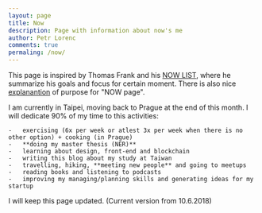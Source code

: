 ```yaml
---
layout: page
title: Now
description: Page with information about now's me
author: Petr Lorenc
comments: true
permaling: /now/
---
```


This page is inspired by Thomas Frank and his <a href="https://collegeinfogeek.com/now/">NOW LIST</a>, where he summarize his goals and focus for certain moment. There is also nice <a href="https://nownownow.com/about">explanantion</a> of purpose for "NOW page".
	
I am currently in Taipei, moving back to Prague at the end of this month. I will dedicate 90% of my time to this activities:

	-	exercising (6x per week or atlest 3x per week when there is no other option) + cooking (in Prague)
	-	**doing my master thesis (NER)**
	-	learning about design, front-end and blockchain
	-   writing this blog about my study at Taiwan
	-   travelling, hiking, **meeting new people** and going to meetups
	-   reading books and listening to podcasts
	-   improving my managing/planning skills and generating ideas for my startup

I will keep this page updated. (Current version from 10.6.2018)






